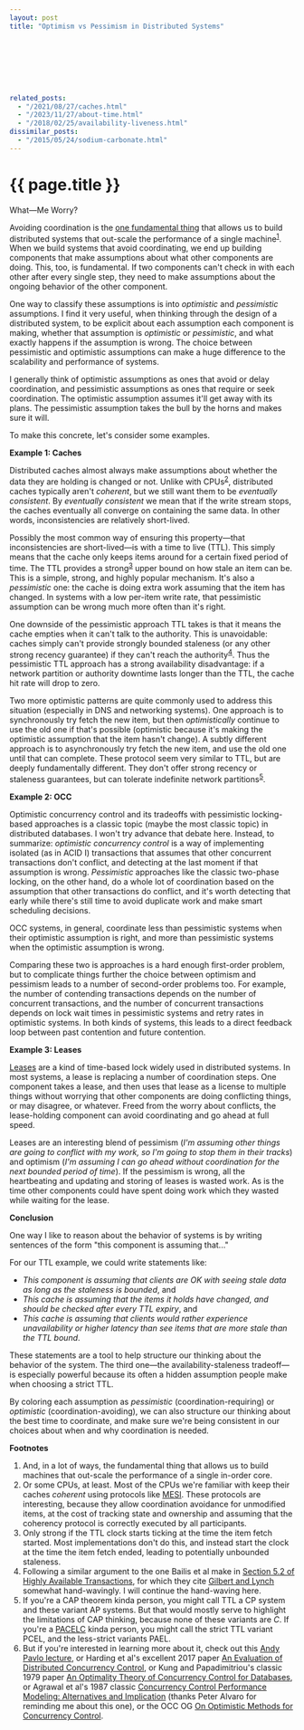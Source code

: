 ```yaml
---
layout: post
title: "Optimism vs Pessimism in Distributed Systems"








related_posts:
  - "/2021/08/27/caches.html"
  - "/2023/11/27/about-time.html"
  - "/2018/02/25/availability-liveness.html"
dissimilar_posts:
  - "/2015/05/24/sodium-carbonate.html"
---
```

{{ page.title }}
================

<p class="meta">What&mdash;Me Worry?</p>

Avoiding coordination is the [one fundamental thing](https://brooker.co.za/blog/2021/01/22/cloud-scale.html) that allows us to build distributed systems that out-scale the performance of a single machine<sup>[1](#foot1)</sup>. When we build systems that avoid coordinating, we end up building components that make assumptions about what other components are doing. This, too, is fundamental. If two components can't check in with each other after every single step, they need to make assumptions about the ongoing behavior of the other component.

One way to classify these assumptions is into *optimistic* and *pessimistic* assumptions. I find it very useful, when thinking through the design of a distributed system, to be explicit about each assumption each component is making, whether that assumption is *optimistic* or *pessimistic*, and what exactly happens if the assumption is wrong. The choice between pessimistic and optimistic assumptions can make a huge difference to the scalability and performance of systems.

I generally think of optimistic assumptions as ones that avoid or delay coordination, and pessimistic assumptions as ones that require or seek coordination. The optimistic assumption assumes it'll get away with its plans. The pessimistic assumption takes the bull by the horns and makes sure it will.

To make this concrete, let's consider some examples.

**Example 1: Caches**

Distributed caches almost always make assumptions about whether the data they are holding is changed or not. Unlike with CPUs<sup>[2](#foot2)</sup>, distributed caches typically aren't *coherent*, but we still want them to be *eventually consistent*. By *eventually consistent* we mean that if the write stream stops, the caches eventually all converge on containing the same data. In other words, inconsistencies are relatively short-lived.

Possibly the most common way of ensuring this property&mdash;that inconsistencies are short-lived&mdash;is with a time to live (TTL). This simply means that the cache only keeps items around for a certain fixed period of time. The TTL provides a strong<sup>[3](#foot3)</sup> upper bound on how stale an item can be. This is a simple, strong, and highly popular mechanism. It's also a *pessimistic* one: the cache is doing extra work assuming that the item has changed. In systems with a low per-item write rate, that pessimistic assumption can be wrong much more often than it's right.

One downside of the pessimistic approach TTL takes is that it means the cache empties when it can't talk to the authority. This is unavoidable: caches simply can't provide strongly bounded staleness (or any other strong recency guarantee) if they can't reach the authority<sup>[4](#foot4)</sup>. Thus the pessimistic TTL approach has a strong availability disadvantage: if a network partition or authority downtime lasts longer than the TTL, the cache hit rate will drop to zero.

Two more optimistic patterns are quite commonly used to address this situation (especially in DNS and networking systems). One approach is to synchronously try fetch the new item, but then *optimistically* continue to use the old one if that's possible (optimistic because it's making the optimistic assumption that the item hasn't change). A subtly different approach is to asynchronously try fetch the new item, and use the old one until that can complete. These protocol seem very similar to TTL, but are deeply fundamentally different. They don't offer strong recency or staleness guarantees, but can tolerate indefinite network partitions<sup>[5](#foot5)</sup>.

**Example 2: OCC**

Optimistic concurrency control and its tradeoffs with pessimistic locking-based approaches is a classic topic (maybe the most classic topic) in distributed databases. I won't try advance that debate here. Instead, to summarize: *optimistic concurrency control* is a way of implementing isolated (as in ACID I) transactions that assumes that other concurrent transactions don't conflict, and detecting at the last moment if that assumption is wrong. *Pessimistic* approaches like the classic two-phase locking, on the other hand, do a whole lot of coordination based on the assumption that other transactions do conflict, and it's worth detecting that early while there's still time to avoid duplicate work and make smart scheduling decisions.

OCC systems, in general, coordinate less than pessimistic systems when their optimistic assumption is right, and more than pessimistic systems when the optimistic assumption is wrong.

Comparing these two is approaches is a hard enough first-order problem, but to complicate things further the choice between optimism and pessimism leads to a number of second-order problems too. For example, the number of contending transactions depends on the number of concurrent transactions, and the number of concurrent transactions depends on lock wait times in pessimistic systems and retry rates in optimistic systems. In both kinds of systems, this leads to a direct feedback loop between past contention and future contention.

**Example 3: Leases**

[Leases](https://dl.acm.org/doi/10.1145/74851.74870) are a kind of time-based lock widely used in distributed systems. In most systems, a lease is replacing a number of coordination steps. One component takes a lease, and then uses that lease as a license to multiple things without worrying that other components are doing conflicting things, or may disagree, or whatever. Freed from the worry about conflicts, the lease-holding component can avoid coordinating and go ahead at full speed.

Leases are an interesting blend of pessimism (*I'm assuming other things are going to conflict with my work, so I'm going to stop them in their tracks*) and optimism (*I'm assuming I can go ahead without coordination for the next bounded period of time*). If the pessimism is wrong, all the heartbeating and updating and storing of leases is wasted work. As is the time other components could have spent doing work which they wasted while waiting for the lease.

**Conclusion**

One way I like to reason about the behavior of systems is by writing sentences of the form "this component is assuming that..."

For our TTL example, we could write statements like:

- *This component is assuming that clients are OK with seeing stale data as long as the staleness is bounded*, and
- *This cache is assuming that the items it holds have changed, and should be checked after every TTL expiry*, and
- *This cache is assuming that clients would rather experience unavailability or higher latency than see items that are more stale than the TTL bound*.

These statements are a tool to help structure our thinking about the behavior of the system. The third one&mdash;the availability-staleness tradeoff&mdash;is especially powerful because its often a hidden assumption people make when choosing a strict TTL.

By coloring each assumption as *pessimistic* (coordination-requiring) or *optimistic* (coordination-avoiding), we can also structure our thinking about the best time to coordinate, and make sure we're being consistent in our choices about when and why coordination is needed.

**Footnotes**

1. <a name="foot1"></a> And, in a lot of ways, the fundamental thing that allows us to build machines that out-scale the performance of a single in-order core.
2. <a name="foot2"></a> Or some CPUs, at least. Most of the CPUs we're familiar with keep their caches *coherent* using protocols like [MESI](https://en.wikipedia.org/wiki/MESI_protocol). These protocols are interesting, because they allow coordination avoidance for unmodified items, at the cost of tracking state and ownership and assuming that the coherency protocol is correctly executed by all participants.
3. <a name="foot3"></a> Only strong if the TTL clock starts ticking at the time the item fetch started. Most implementations don't do this, and instead start the clock at the time the item fetch ended, leading to potentially unbounded staleness.
4. <a name="foot4"></a> Following a similar argument to the one Bailis et al make in [Section 5.2 of Highly Available Transactions](https://arxiv.org/pdf/1302.0309.pdf), for which they cite [Gilbert and Lynch](https://users.ece.cmu.edu/~adrian/731-sp04/readings/GL-cap.pdf) somewhat hand-wavingly. I will continue the hand-waving here.
5. <a name="foot5"></a> If you're a CAP theorem kinda person, you might call TTL a CP system and these variant AP systems. But that would mostly serve to highlight the limitations of CAP thinking, because none of these variants are *C*. If you're a [PACELC](https://brooker.co.za/blog/2014/07/16/pacelc.html) kinda person, you might call the strict TTL variant PCEL, and the less-strict variants PAEL.
5. <a name="foot6"></a> But if you're interested in learning more about it, check out this [Andy Pavlo lecture](https://www.youtube.com/watch?v=MM0J0_LX8cg), or Harding et al's excellent 2017 paper [An Evaluation of Distributed Concurrency Control](https://www.cs.cmu.edu/~pavlo/papers/p553-harding.pdf), or Kung and Papadimitriou's classic 1979 paper [An Optimality Theory of Concurrency Control for Databases](http://www.eecs.harvard.edu/~htk/publication/1979-sigmod-kung-papadimitriou.pdf), or Agrawal et al's 1987 classic [Concurrency Control Performance Modeling: Alternatives and Implication](https://web.eecs.umich.edu/~jag/eecs584/papers/acl.pdf) (thanks Peter Alvaro for reminding me about this one), or the OCC OG [On Optimistic Methods for Concurrency Control](https://www.eecs.harvard.edu/~htk/publication/1981-tods-kung-robinson.pdf).